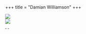 +++
title = "Damian Williamson"
+++

<div class="home-page">
  <div class="slider">
    <div class="slides">
      <div id="slide-1">
        <img class="banner" src="{{link "/assets/home-dining.jpg"}}" />
      </div>
      <div id="slide-2">
        <img class="banner" src="{{link "/assets/home-kitchen.jpg"}}" />
      </div>
    </div>
    <div class="slider-links">
      <a href="#slide-1">&nbsp;</a>&nbsp;<a href="#slide-2">&nbsp;</a>
    </div>
  </div>

</div>
